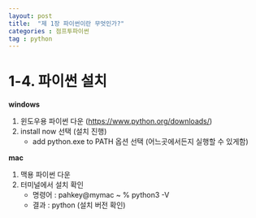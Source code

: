 ```yaml
---
layout: post
title:  "제 1장 파이썬이란 무엇인가?"
categories : 점프투파이썬
tag : python
---
```

# 1-4. 파이썬 설치

**windows**
1. 윈도우용 파이썬 다운 (https://www.python.org/downloads/)
2. install now 선택 (설치 진행)
   - add python.exe to PATH 옵션 선택 (어느곳에서든지 실행할 수 있게함)

**mac**
1. 맥용 파이썬 다운
2. 터미널에서 설치 확인
   - 명령어 : pahkey@mymac ~ % python3 -V
   - 결과 : python (설치 버전 확인)
